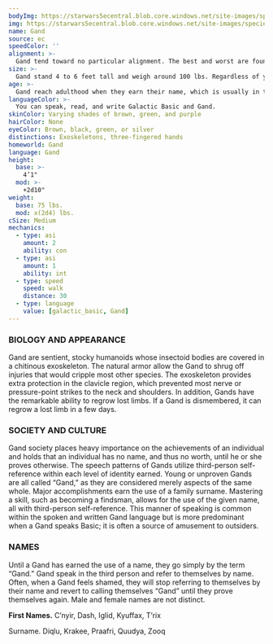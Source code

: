 ```yaml
---
bodyImg: https://starwars5ecentral.blob.core.windows.net/site-images/species/species_Gand.png
img: https://starwars5ecentral.blob.core.windows.net/site-images/species/species_Gand.png
name: Gand
source: ec
speedColor: ''
alignment: >-
  Gand tend toward no particular alignment. The best and worst are found among them.
size: >-
  Gand stand 4 to 6 feet tall and weigh around 100 lbs. Regardless of your position in that range, your size is Medium.
age: >-
  Gand reach adulthood when they earn their name, which is usually in their teens, and live to be about 70 on average.
languageColor: >-
  You can speak, read, and write Galactic Basic and Gand. 
skinColor: Varying shades of brown, green, and purple
hairColor: None
eyeColor: Brown, black, green, or silver
distinctions: Exoskeletons, three-fingered hands
homeworld: Gand
language: Gand
height:
  base: >-
    4’1"
  mod: >-
    +2d10"
weight:
  base: 75 lbs.
  mod: x(2d4) lbs.
cSize: Medium
mechanics:
  - type: asi
    amount: 2
    ability: con
  - type: asi
    amount: 1
    ability: int
  - type: speed
    speed: walk
    distance: 30
  - type: language
    value: [galactic_basic, Gand]
---
```

### BIOLOGY AND APPEARANCE
Gand are sentient, stocky humanoids whose insectoid bodies are covered in a chitinous exoskeleton. The natural armor allow the Gand to shrug off injuries that would cripple most other species. The exoskeleton provides extra protection in the clavicle region, which prevented most nerve or pressure-point strikes to the neck and shoulders. In addition, Gands have the remarkable ability to regrow lost limbs. If a Gand is dismembered, it can regrow a lost limb in a few days.

### SOCIETY AND CULTURE
Gand society places heavy importance on the achievements of an individual and holds that an individual has no name, and thus no worth, until he or she proves otherwise. The speech patterns of Gands utilize third-person self-reference within each level of identity earned. Young or unproven Gands are all called “Gand,” as they are considered merely aspects of the same whole. Major accomplishments earn the use of a family surname. Mastering a skill, such as becoming a findsman, allows for the use of the given name, all with third-person self-reference. This manner of speaking is common within the spoken and written Gand language but is more predominant when a Gand speaks Basic; it is often a source of amusement to outsiders.

### NAMES
Until a Gand has earned the use of a name, they go simply by the term “Gand.” Gand speak in the third person and refer to themselves by name. Often, when a Gand feels shamed, they will stop referring to themselves by their name and revert to calling themselves “Gand” until they prove themselves again. Male and female names are not distinct.

__First Names.__ C’nyir, Dash, Iglid, Kyuffax, T’rix

Surname. Diqlu, Krakee, Praafri, Quudya, Zooq



    